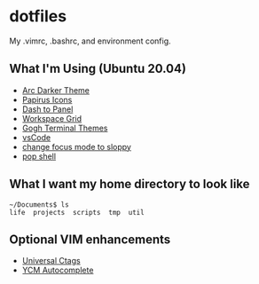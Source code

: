 # dotfiles
My .vimrc, .bashrc, and environment config.

## What I'm Using (Ubuntu 20.04)
- [Arc Darker Theme](https://github.com/horst3180/arc-theme)
- [Papirus Icons](https://github.com/PapirusDevelopmentTeam/papirus-icon-theme)
- [Dash to Panel](https://github.com/home-sweet-gnome/dash-to-panel)
- [Workspace Grid](https://github.com/zakkak/workspace-grid)
- [Gogh Terminal Themes](https://github.com/Mayccoll/Gogh)
- [vsCode](https://gist.github.com/and-rewsmith/af6cb3163eb899c1714d7517db4c62ff)
- [change focus mode to sloppy](https://askubuntu.com/questions/640805/gnome-shell-multi-desktop-changes-focus-to-other-screen)
- [pop shell](https://github.com/pop-os/shell)

## What I want my home directory to look like
```
~/Documents$ ls
life  projects  scripts  tmp  util
```

## Optional VIM enhancements
- [Universal Ctags](https://github.com/universal-ctags/ctags)
- [YCM Autocomplete](https://github.com/queezythegreat/vim-YouCompleteMe)
